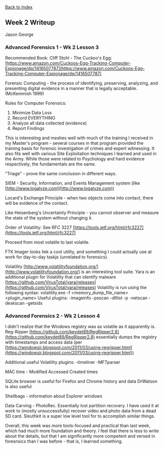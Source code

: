 [Back to Index](https://jaegermeiste.github.io/DefenseAgainstTheDarkArts/)

## Week 2 Writeup

Jason George

### Advanced Forensics 1 - Wk 2 Lesson 3

Recommended Book:
Cliff Stohl - The Cuckoo's Egg: [https://www.amazon.com/Cuckoos-Egg-Tracking-Computer-Espionage/dp/1416507787](https://www.amazon.com/Cuckoos-Egg-Tracking-Computer-Espionage/dp/1416507787)

Forensic Computing - the process of identifying, preserving, analyzing, and presenting digital evidence in a  manner that is legally acceptable. (McKemmish 1999)

Rules for Computer Forensics:
1. Minimize Data Loss
2. Record EVERYTHING
3. Analyze all data collected (evidence)
4. Report Findings

This is interesting and meshes well with much of the training I received in my Master's program - several courses in that program provided the training basis for forensic investigation of crimes and expert witnessing. It also fits well with various Site Exploitation techniques I learned and used in the Army. While those were related to Psychology and hard evidence respectively, the fundamentals are the same.

"Triage" - prove the same conclusion in different ways.

SIEM - Security, Information, and Events Management system (like [http://www.logalyze.com](http://www.logalyze.com))

Locard's Exchange Principle - when two objects come into contact, there will be evidence of the contact.

Like Heisenberg's Uncertainty Principle - you cannot observer and measure the state of the system without changing it.

Order of Volatility:
See RFC 3227 [https://tools.ietf.org/html/rfc3227](https://tools.ietf.org/html/rfc3227)

Proceed from most volatile to last volatile.

FTK Imager looks liek a cool utility, and something I could actually use at work for day-to-day taskjs (unrelated to forensics). 

Volatility [http://www.volatilityfoundation.org/](http://www.volatilityfoundation.org/) is an interesting tool suite.
Yara is an additional plugin for Volatility that can identify malware [https://github.com/VirusTotal/yara/releases](https://github.com/VirusTotal/yara/releases)
Volatility is run using the following syntax: volatility.exe -f <memory_dump_file_name> <plugin_name>
Useful plugins:
-imageinfo
-psscan
-dlllist -p <pid>
-netscan
-deskscan
-getsids

### Advanced Forensics 2 - Wk 2 Lesson 4

I didn't realize that the Windows registry was as volatile as it apparently is.
Reg-Ripper [https://github.com/keydet89/RegRipper2.8](https://github.com/keydet89/RegRipper2.8) essentially dumps the registry with timestamps and access data (per [https://windowsir.blogspot.com/2011/03/using-regripper.html](https://windowsir.blogspot.com/2011/03/using-regripper.html))

Additional useful Volatility plugins:
-timeliner
-MFTparser

MAC time - Modified Accessed Created times

SQLite browser is useful for Firefox and Chrome history and data
DrWatson is also useful

Shellbags - information about Explorer windows

Data Carving - PhotoRec. Essentially lost partition recovery. I have used it at work to (mostly unsuccessfully) recover video and photo data from a dead SD card. Sleuthkit is a super low level tool for to accomplish similar things.

Overall, this week was more tools-focused and practical than last week, which had much more foundation and theory. I feel that there is less to write about the details, but that I am significantly more competent and versed in foresnsics than I was before - that is, I learned something.
